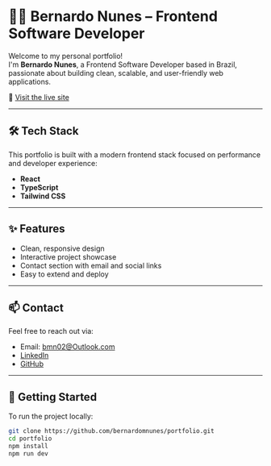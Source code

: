 # 👨‍💻 Bernardo Nunes – Frontend Software Developer

Welcome to my personal portfolio!  
I'm **Bernardo Nunes**, a Frontend Software Developer based in Brazil, passionate about building clean, scalable, and user-friendly web applications.

🔗 [Visit the live site](https://portfolio-lime-sigma-88.vercel.app/)

---

## 🛠️ Tech Stack

This portfolio is built with a modern frontend stack focused on performance and developer experience:

- **React**
- **TypeScript**
- **Tailwind CSS**

---

## ✨ Features

- Clean, responsive design
- Interactive project showcase
- Contact section with email and social links
- Easy to extend and deploy

---

## 📫 Contact

Feel free to reach out via:

- Email: [bmn02@Outlook.com](mailto:bmn02@Outlook.com)
- [LinkedIn](https://www.linkedin.com/in/bernardo-meneses-nunes/)
- [GitHub](https://github.com/bernardomnunes)

---

## 🚀 Getting Started

To run the project locally:

```bash
git clone https://github.com/bernardomnunes/portfolio.git
cd portfolio
npm install
npm run dev
```
